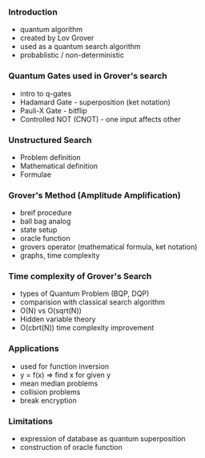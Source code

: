 ### Introduction

 - quantum algorithm
 - created by Lov Grover
 - used as a quantum search algorithm
 - probablistic / non-deterministic

### Quantum Gates used in Grover's search

 - intro to q-gates
 - Hadamard Gate - superposition (ket notation)
 - Pauli-X Gate - bitflip
 - Controlled NOT (CNOT) - one input affects other

### Unstructured Search

 - Problem definition
 - Mathematical definition
 - Formulae

### Grover's Method (Amplitude Amplification)

 - breif procedure 
 - ball bag analog
 - state setup
 - oracle function
 - grovers operator (mathematical formula, ket notation)
 - graphs, time complexity

### Time complexity of Grover's Search
 
 - types of Quantum Problem (BQP, DQP)
 - comparision with classical search algorithm
 - O(N) vs O(sqrt(N))
 - Hidden variable theory
 - O(cbrt(N)) time complexity improvement

### Applications

 - used for function inversion
 - y = f(x) => find x for given y
 - mean median problems
 - collision problems
 - break encryption

### Limitations

 - expression of database as quantum superposition
 - construction of oracle function
